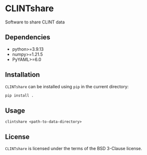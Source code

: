# CLINTshare

Software to share CLINT data

## Dependencies
- python>=3.9.13
- numpy>=1.21.5
- PyYAML>=6.0

## Installation

`CLINTshare` can be installed using `pip` in the current directory:
```bash
pip install .
```

## Usage

```
clintshare <path-to-data-directory>
```

## License

`CLINTshare` is licensed under the terms of the BSD 3-Clause license.
